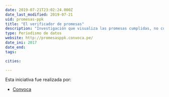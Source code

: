 ```yaml
---
date: 2019-07-21T23:02:24.000Z
date_last_modified: 2019-07-21
uid: promesas-ppk
title: "El verificador de promesas"
description: "Investigación que visualiza las promesas cumplidas, no cumplidas, engañosas entre otras del Gobierno de Pedro Pablo Kuczynski."
type: Periodismo de datos
website: http://promesasppk.convoca.pe/
date_ini: 2017
date_end: 
tags:

cities: 

---
```


Esta iniciativa fue realizada por:

- [Convoca](/i/convoca.html)
